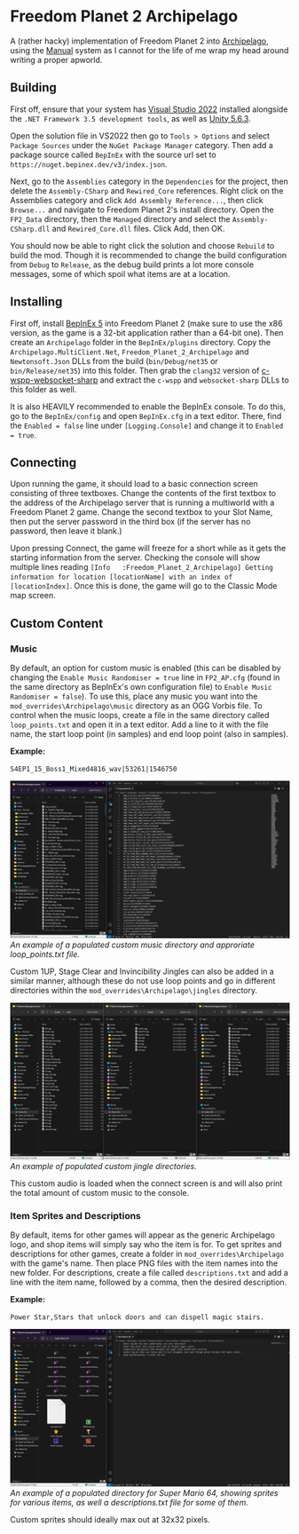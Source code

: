 # Freedom Planet 2 Archipelago

A (rather hacky) implementation of Freedom Planet 2 into [Archipelago](https://archipelago.gg/), using the [Manual](https://github.com/ManualForArchipelago/Manual) system as I cannot for the life of me wrap my head around writing a proper apworld.

## Building

First off, ensure that your system has [Visual Studio 2022](https://visualstudio.microsoft.com/) installed alongside the `.NET Framework 3.5 development tools`, as well as [Unity 5.6.3](https://unity.com/releases/editor/whats-new/5.6.3#installs).

Open the solution file in VS2022 then go to `Tools > Options` and select `Package Sources` under the `NuGet Package Manager` category. Then add a package source called `BepInEx` with the source url set to `https://nuget.bepinex.dev/v3/index.json`.

Next, go to the `Assemblies` category in the `Dependencies` for the project, then delete the `Assembly-CSharp` and `Rewired_Core` references. Right click on the Assemblies category and click `Add Assembly Reference...`, then click `Browse...` and navigate to Freedom Planet 2's install directory. Open the `FP2_Data` directory, then the `Managed` directory and select the `Assembly-CSharp.dll` and `Rewired_Core.dll` files. Click Add, then OK.

You should now be able to right click the solution and choose `Rebuild` to build the mod. Though it is recommended to change the build configuration from `Debug` to `Release`, as the debug build prints a lot more console messages, some of which spoil what items are at a location.

## Installing

First off, install [BepInEx 5](https://github.com/BepInEx/BepInEx/releases/latest) into Freedom Planet 2 (make sure to use the x86 version, as the game is a 32-bit application rather than a 64-bit one). Then create an `Archipelago` folder in the `BepInEx/plugins` directory. Copy the `Archipelago.MultiClient.Net`, `Freedom_Planet_2_Archipelago` and `Newtonsoft.Json` DLLs from the build (`bin/Debug/net35` or `bin/Release/net35`) into this folder. Then grab the `clang32` version of [c-wspp-websocket-sharp](https://github.com/black-sliver/c-wspp-websocket-sharp/releases/latest) and extract the `c-wspp` and `websocket-sharp` DLLs to this folder as well.

It is also HEAVILY recommended to enable the BepInEx console. To do this, go to the `BepInEx/config` and open `BepInEx.cfg` in a text editor. There, find the `Enabled = false` line under `[Logging.Console]` and change it to `Enabled = true`.

## Connecting

Upon running the game, it should load to a basic connection screen consisting of three textboxes. Change the contents of the first textbox to the address of the Archipelago server that is running a multiworld with a Freedom Planet 2 game. Change the second textbox to your Slot Name, then put the server password in the third box (if the server has no password, then leave it blank.)

Upon pressing Connect, the game will freeze for a short while as it gets the starting information from the server. Checking the console will show multiple lines reading `[Info   :Freedom_Planet_2_Archipelago] Getting information for location [locationName] with an index of [locationIndex]`. Once this is done, the game will go to the Classic Mode map screen.

## Custom Content

### Music

By default, an option for custom music is enabled (this can be disabled by changing the `Enable Music Randomiser = true` line in `FP2_AP.cfg` (found in the same directory as BepInEx's own configuration file) to `Enable Music Randomiser = false`). To use this, place any music you want into the `mod_overrides\Archipelago\music` directory as an OGG Vorbis file. To control when the music loops, create a file in the same directory called `loop_points.txt` and open it in a text editor. Add a line to it with the file name, the start loop point (in samples) and end loop point (also in samples).

**Example:**

`S4EP1_15_Boss1_Mixed4816_wav|53261|1546750`

![](https://raw.githubusercontent.com/Knuxfan24/Freedom-Planet-2-Archipelago/refs/heads/master/readme_imgs/custom_music.png)
*An example of a populated custom music directory and approriate loop_points.txt file.*

Custom 1UP, Stage Clear and Invincibility Jingles can also be added in a similar manner, although these do not use loop points and go in different directories within the `mod_overrides\Archipelago\jingles` directory.

![](https://raw.githubusercontent.com/Knuxfan24/Freedom-Planet-2-Archipelago/refs/heads/master/readme_imgs/custom_jingles.png)
*An example of populated custom jingle directories.*

This custom audio is loaded when the connect screen is and will also print the total amount of custom music to the console.

### Item Sprites and Descriptions

By default, items for other games will appear as the generic Archipelago logo, and shop items will simply say who the item is for. To get sprites and descriptions for other games, create a folder in `mod_overrides\Archipelago` with the game's name. Then place PNG files with the item names into the new folder. For descriptions, create a file called `descriptions.txt` and add a line with the item name, followed by a comma, then the desired description.

**Example:**

`Power Star,Stars that unlock doors and can dispell magic stairs.`

![](https://raw.githubusercontent.com/Knuxfan24/Freedom-Planet-2-Archipelago/refs/heads/master/readme_imgs/custom_sm64items.png)
*An example of a populated directory for Super Mario 64, showing sprites for various items, as well a descriptions.txt file for some of them.*

Custom sprites should ideally max out at 32x32 pixels.